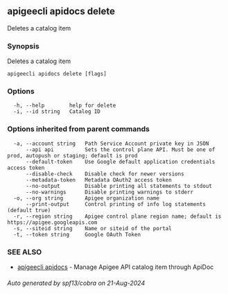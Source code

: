 ## apigeecli apidocs delete

Deletes a catalog item

### Synopsis

Deletes a catalog item

```
apigeecli apidocs delete [flags]
```

### Options

```
  -h, --help        help for delete
  -i, --id string   Catalog ID
```

### Options inherited from parent commands

```
  -a, --account string   Path Service Account private key in JSON
      --api api          Sets the control plane API. Must be one of prod, autopush or staging; default is prod
      --default-token    Use Google default application credentials access token
      --disable-check    Disable check for newer versions
      --metadata-token   Metadata OAuth2 access token
      --no-output        Disable printing all statements to stdout
      --no-warnings      Disable printing warnings to stderr
  -o, --org string       Apigee organization name
      --print-output     Control printing of info log statements (default true)
  -r, --region string    Apigee control plane region name; default is https://apigee.googleapis.com
  -s, --siteid string    Name or siteid of the portal
  -t, --token string     Google OAuth Token
```

### SEE ALSO

* [apigeecli apidocs](apigeecli_apidocs.md)	 - Manage Apigee API catalog item through ApiDoc

###### Auto generated by spf13/cobra on 21-Aug-2024
